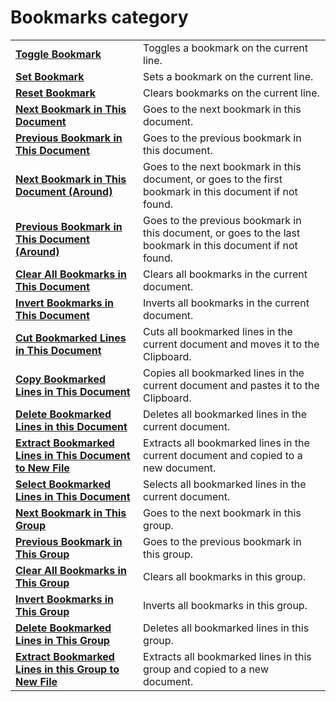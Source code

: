 # Bookmarks category

|     |     |
| --- | --- |
| **[Toggle Bookmark](../edit/bookmark_toggle)** | Toggles a bookmark on the current line. |
| **[Set Bookmark](../edit/bookmark_set)** | Sets a bookmark on the current line. |
| **[Reset Bookmark](../edit/bookmark_reset)** | Clears bookmarks on the current line. |
| **[Next Bookmark in This Document](../edit/bookmark_next_within)** | Goes to the next bookmark in this document. |
| **[Previous Bookmark in This Document](../edit/bookmark_prev_within)** | Goes to the previous bookmark in this document. |
| **[Next Bookmark in This Document (Around)](../edit/bookmark_next_around)** | Goes to the next bookmark in this document, or goes to the first bookmark in this document if not found. |
| **[Previous Bookmark in This Document (Around)](../edit/bookmark_prev_around)** | Goes to the previous bookmark in this document, or goes to the last bookmark in this document if not found. |
| **[Clear All Bookmarks in This Document](../edit/bookmark_clear)** | Clears all bookmarks in the current document. |
| **[Invert Bookmarks in This Document](../edit/bookmark_invert)** | Inverts all bookmarks in the current document. |
| **[Cut Bookmarked Lines in This Document](../edit/bookmark_cut)** | Cuts all bookmarked lines in the current document and moves it to the <br> Clipboard. |
| **[Copy Bookmarked Lines in This Document](../edit/bookmark_copy)** | Copies all bookmarked lines in the current document and pastes it to the <br> Clipboard. |
| **[Delete Bookmarked Lines in this Document](../edit/bookmark_delete)** | Deletes all bookmarked lines in the current document. |
| **[Extract Bookmarked Lines in This Document to New File](../edit/bookmark_extract)** | Extracts all bookmarked lines in the current document and copied to a new document. |
| **[Select Bookmarked Lines in This Document](../edit/bookmark_select)** | Selects all bookmarked lines in the current document. |
| **[Next Bookmark in This Group](../edit/bookmark_next)** | Goes to the next bookmark in this group. |
| **[Previous Bookmark in This Group](../edit/bookmark_prev)** | Goes to the previous bookmark in this group. |
| **[Clear All Bookmarks in This Group](../edit/bookmark_group_clear)** | Clears all bookmarks in this group. |
| **[Invert Bookmarks in This Group](../edit/bookmark_group_invert)** | Inverts all bookmarks in this group. |
| **[Delete Bookmarked Lines in This Group](../edit/bookmark_group_delete)** | Deletes all bookmarked lines in this group. |
| **[Extract Bookmarked Lines in this Group to New File](../edit/bookmark_group_extract)** | Extracts all bookmarked lines in this group and copied to a new document. |

